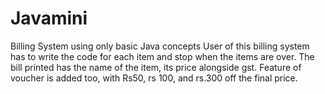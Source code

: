 # Javamini
Billing System using only basic Java concepts
User of this billing system has to write the code for each item and stop when the items are over.
The bill printed has the name of the item, its price alongside gst.
Feature of voucher is added too, with Rs50, rs 100, and rs.300 off the final price.
